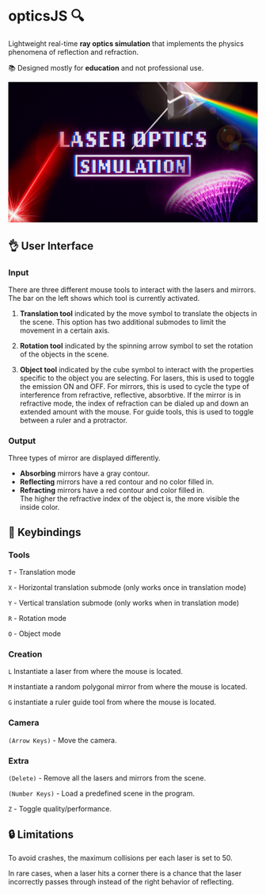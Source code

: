# opticsJS :mag:
Lightweight real-time **ray optics simulation** that implements the physics phenomena of reflection and refraction.

:books: Designed mostly for **education** and not professional use.

![Wallpaper](./images/home.png)

## :ok_hand: User Interface

### Input
There are three different mouse tools to interact with the lasers and mirrors. The bar on the left shows which tool is currently activated.

1) **Translation tool** indicated by the move symbol to translate the objects in the scene.
This option has two additional submodes to limit the movement in a certain axis.

2) **Rotation tool** indicated by the spinning arrow symbol to set the rotation of the objects in the scene.

3) **Object tool** indicated by the cube symbol to interact with the properties specific to the object you are selecting.
For lasers, this is used to toggle the emission ON and OFF. 
For mirrors, this is used to cycle the type of interference from refractive, reflective, absorbtive.
If the mirror is in refractive mode, the index of refraction can be dialed up and down an extended amount with the mouse.
For guide tools, this is used to toggle between a ruler and a protractor.

### Output
Three types of mirror are displayed differently.
* **Absorbing** mirrors have a gray contour.
* **Reflecting** mirrors have a red contour and no color filled in.
* **Refracting** mirrors have a red contour and color filled in.  
The higher the refractive index of the object is, the more visible the inside color.

## :key: Keybindings

### Tools
```T``` - Translation mode

```X``` - Horizontal translation submode (only works once in translation mode)

```Y``` - Vertical translation submode (only works when in translation mode)

```R``` - Rotation mode

```O``` - Object mode 

### Creation
```L``` Instantiate a laser from where the mouse is located.

```M``` instantiate a random polygonal mirror from where the mouse is located.

```G``` instantiate a ruler guide tool from where the mouse is located.

### Camera
```(Arrow Keys)``` - Move the camera.

### Extra
```(Delete)``` - Remove all the lasers and mirrors from the scene.

```(Number Keys)``` - Load a predefined scene in the program.

```Z``` - Toggle quality/performance.

## :lock: Limitations
To avoid crashes, the maximum collisions per each laser is set to 50.

In rare cases, when a laser hits a corner there is a chance that the laser incorrectly passes through instead of the right behavior of reflecting.
